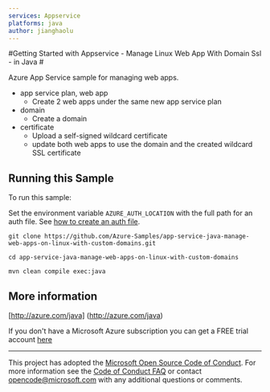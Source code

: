 ```yaml
---
services: Appservice
platforms: java
author: jianghaolu
---
```


#Getting Started with Appservice - Manage Linux Web App With Domain Ssl - in Java #


  Azure App Service sample for managing web apps.
   - app service plan, web app
     - Create 2 web apps under the same new app service plan
   - domain
     - Create a domain
   - certificate
     - Upload a self-signed wildcard certificate
     - update both web apps to use the domain and the created wildcard SSL certificate
 

## Running this Sample ##

To run this sample:

Set the environment variable `AZURE_AUTH_LOCATION` with the full path for an auth file. See [how to create an auth file](https://github.com/Azure/azure-sdk-for-java/blob/master/AUTH.md).

    git clone https://github.com/Azure-Samples/app-service-java-manage-web-apps-on-linux-with-custom-domains.git

    cd app-service-java-manage-web-apps-on-linux-with-custom-domains

    mvn clean compile exec:java

## More information ##

[http://azure.com/java] (http://azure.com/java)

If you don't have a Microsoft Azure subscription you can get a FREE trial account [here](http://go.microsoft.com/fwlink/?LinkId=330212)

---

This project has adopted the [Microsoft Open Source Code of Conduct](https://opensource.microsoft.com/codeofconduct/). For more information see the [Code of Conduct FAQ](https://opensource.microsoft.com/codeofconduct/faq/) or contact [opencode@microsoft.com](mailto:opencode@microsoft.com) with any additional questions or comments.